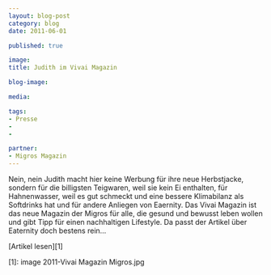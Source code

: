 ```yaml
---
layout: blog-post
category: blog
date: 2011-06-01

published: true

image:  
title: Judith im Vivai Magazin 

blog-image: 

media: 

tags:
- Presse
- 
- 

partner:
- Migros Magazin
---
```


Nein, nein Judith macht hier keine Werbung für ihre neue Herbstjacke, sondern für die billigsten Teigwaren, weil sie kein Ei enthalten, für Hahnenwasser, weil es gut schmeckt und eine bessere Klimabilanz als Softdrinks hat und für andere Anliegen von Eaernity. Das Vivai Magazin ist das neue Magazin der Migros für alle, die gesund und bewusst leben wollen und gibt Tipp für einen nachhaltigen Lifestyle. Da passt der Artikel über Eaternity doch bestens rein… 

[Artikel lesen][1]

[1]: image 2011-Vivai Magazin Migros.jpg

